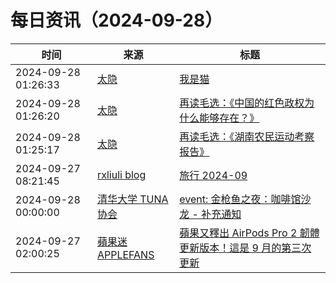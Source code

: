 ﻿# 每日资讯（2024-09-28）

|时间|来源|标题|
|---|---|---|
|2024-09-28 01:26:33|[太隐](https://wangyurui.com/feed.xml)|[我是猫](https://wangyurui.com/posts/wo-shi-mao-a607564f)|
|2024-09-28 01:26:20|[太隐](https://wangyurui.com/feed.xml)|[再读毛选：《中国的红色政权为什么能够存在？》](https://wangyurui.com/posts/zai-du-mao-xuan-zhong-guo-de-hong-se-zheng-quan-3f56fbc7)|
|2024-09-28 01:25:17|[太隐](https://wangyurui.com/feed.xml)|[再读毛选：《湖南农民运动考察报告》](https://wangyurui.com/posts/du-mao-xuan-hu-nan-nong-min-yun-dong-kao-cha-bao-8175ab26)|
|2024-09-27 08:21:45|[rxliuli blog](https://blog.rxliuli.com/atom.xml)|[旅行 2024-09](https://blog.rxliuli.com/p/886ce9d0319741cbad613de8dd4466f3/)|
|2024-09-28 00:00:00|[清华大学 TUNA 协会](https://tuna.moe/feed.xml)|[event: 金枪鱼之夜：咖啡馆沙龙 - 补充通知](https://tuna.moe/event/2024/salon-update/)|
|2024-09-27 02:00:25|[蘋果迷 APPLEFANS](https://applefans.today/feed/)|[蘋果又釋出 AirPods Pro 2 韌體更新版本！這是 9 月的第三次更新](https://applefans.today/2024-09-27-airpods-pro-2-new-firmware-update/)|
